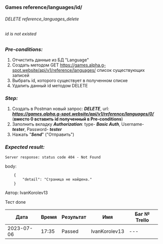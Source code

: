 ### Games reference/languages/id/ 
###### DELETE reference_languages_delete
###### id is not existed

### *Pre-conditions:*
1. Отчистить данные из БД "Language"
2. Создать методом GET https://games.alpha.g-spot.website/api/v1/reference/languages/ список существующих записей
3. Выбрать id, которого существует в полученном списке
4. Удалить данный id методом DELETE

### *Step:*
1. Создать в Postman новый запрос: ***DELETE***, url: ***https://games.alpha.g-spot.website/api/v1/reference/languages/0/*** (**вместо 0 вставить id полученный в Pre-conditions**)
2. Заполнить вкладку ***Authorization***: type- ***Basic Auth***, Username- ***tester***, Password- ***tester***
3. Нажать "***Send***" ("Отправить")

### *Expected result:*
    Server response: status code 404 - Not Found

body:

        {
            "detail": "Страница не найдена."
        }



Автор: IvanKorolev13

Тест done

| Дата       | Время | Результат | Имя | Баг № Trello |
|------------|-------| --- | --- | --- |
| 2023-07-06 | 17:35 | Passed | IvanKorolev13 | --- | 